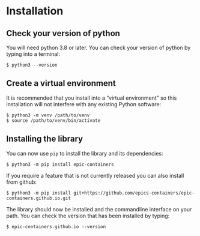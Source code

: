 # Installation

## Check your version of python

You will need python 3.8 or later. You can check your version of python by
typing into a terminal:

```
$ python3 --version
```

## Create a virtual environment

It is recommended that you install into a “virtual environment” so this
installation will not interfere with any existing Python software:

```
$ python3 -m venv /path/to/venv
$ source /path/to/venv/bin/activate
```

## Installing the library

You can now use `pip` to install the library and its dependencies:

```
$ python3 -m pip install epic-containers
```

If you require a feature that is not currently released you can also install
from github:

```
$ python3 -m pip install git+https://github.com/epics-containers/epic-containers.github.io.git
```

The library should now be installed and the commandline interface on your path.
You can check the version that has been installed by typing:

```
$ epic-containers.github.io --version
```
